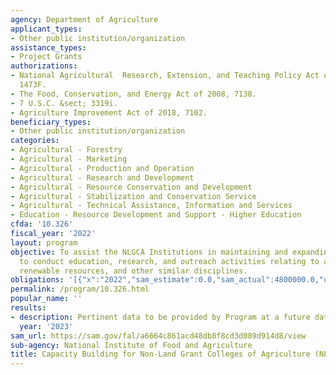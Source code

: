```yaml
---
agency: Department of Agriculture
applicant_types:
- Other public institution/organization
assistance_types:
- Project Grants
authorizations:
- National Agricultural  Research, Extension, and Teaching Policy Act of 1977 (NARETPA),
  1473F.
- The Food, Conservation, and Energy Act of 2008, 7138.
- 7 U.S.C. &sect; 3319i.
- Agriculture Improvement Act of 2018, 7102.
beneficiary_types:
- Other public institution/organization
categories:
- Agricultural - Forestry
- Agricultural - Marketing
- Agricultural - Production and Operation
- Agricultural - Research and Development
- Agricultural - Resource Conservation and Development
- Agricultural - Stabilization and Conservation Service
- Agricultural - Technical Assistance, Information and Services
- Education - Resource Development and Support - Higher Education
cfda: '10.326'
fiscal_year: '2022'
layout: program
objective: To assist the NLGCA Institutions in maintaining and expanding their capacity
  to conduct education, research, and outreach activities relating to agriculture,
  renewable resources, and other similar disciplines.
obligations: '[{"x":"2022","sam_estimate":0.0,"sam_actual":4800000.0,"usa_spending_actual":6893377.95},{"x":"2023","sam_estimate":4800000.0,"sam_actual":0.0,"usa_spending_actual":-153787.74},{"x":"2024","sam_estimate":0.0,"sam_actual":0.0,"usa_spending_actual":0.0}]'
permalink: /program/10.326.html
popular_name: ''
results:
- description: Pertinent data to be provided by Program at a future date.
  year: '2023'
sam_url: https://sam.gov/fal/a6664c861acd48db8f8cd3d089d914d8/view
sub-agency: National Institute of Food and Agriculture
title: Capacity Building for Non-Land Grant Colleges of Agriculture (NLGCA)
---
```

